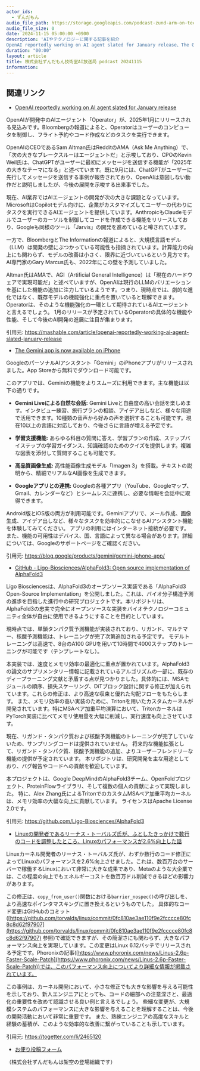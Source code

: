 ```yaml
---
actor_ids:
  - ずんだもん
audio_file_path: https://storage.googleapis.com/podcast-zund-arm-on-tech/audio/株式会社ずんだもん技術室AI放送局_podcast_20241115.mp3
audio_file_size: 0
date: 2024-11-15 05:00:00 +0900
description: 'AIやテクノロジーに関する記事を紹介  
OpenAI reportedly working on AI agent slated for January release、The Gemini app is now available on iPhone、GitHub - Ligo-Biosciences/AlphaFold3: Open source implementation of AlphaFold3、Linuxの開発者であるリーナス・トーバルズ氏が、ふとしたきっかけで数行のコードを調整したところ、Linuxのパフォーマンスが2.6%向上した話'
duration: "00:00"
layout: article
title: 株式会社ずんだもん技術室AI放送局 podcast 20241115
information: 
---
```


## 関連リンク


- [OpenAI reportedly working on AI agent slated for January release](https://mashable.com/article/openai-reportedly-working-ai-agent-slated-january-release)  



OpenAIが開発中のAIエージェント「Operator」が、2025年1月にリリースされる見込みです。Bloombergの報道によると、Operatorはユーザーのコンピュータを制御し、フライト予約やコード作成などのタスクを実行できます。

OpenAIのCEOであるSam Altman氏はRedditのAMA（Ask Me Anything）で、「次の大きなブレークスルーはエージェントだ」と示唆しており、CPOのKevin Weil氏は、ChatGPTがユーザーに最初にメッセージを送信する機能が「2025年の大きなテーマになる」と述べています。既に9月には、ChatGPTがユーザーに先行してメッセージを送信する事例が報告されており、OpenAIは意図しない動作だと説明しましたが、今後の展開を示唆する出来事でした。

現在、AI業界ではAIエージェントの開発が次の大きな課題となっています。MicrosoftはCopilotモデル向けに、企業がカスタマイズしてユーザーの代わりにタスクを実行できるAIエージェントを提供しています。AnthropicもClaudeモデルでユーザーのカーソルを制御してコードを作成できる機能をリリースしており、Googleも同様のツール「Jarvis」の開発を進めていると噂されています。

一方で、BloombergとThe Informationの報道によると、大規模言語モデル（LLM）は開発の壁にぶつかっている可能性も指摘されています。計算能力の向上にも関わらず、モデルの改善は小さく、限界に近づいているという見方です。AI専門家のGary Marcus氏も、2022年にこの壁を予測していました。

Altman氏はAMAで、AGI（Artificial General Intelligence）は「現在のハードウェアで実現可能だ」と述べていますが、OpenAIは現行のLLMのバリエーションを基にした機能の追加に注力しているようです。つまり、現時点では、劇的な進化ではなく、既存モデルの機能強化に重点を置いていると理解できます。  Operatorは、そのような機能強化の一環として期待されているAIエージェントと言えるでしょう。  1月のリリースが予定されているOperatorの具体的な機能や性能、そして今後のAI開発の進展に注目が集まります。


引用元: https://mashable.com/article/openai-reportedly-working-ai-agent-slated-january-release


- [The Gemini app is now available on iPhone](https://blog.google/products/gemini/gemini-iphone-app/)  



GoogleのパーソナルAIアシスタント「Gemini」のiPhoneアプリがリリースされました。App Storeから無料でダウンロード可能です。

このアプリでは、Geminiの機能をよりスムーズに利用できます。主な機能は以下の通りです。

* **Gemini Liveによる自然な会話:**  Gemini Liveと自由度の高い会話を楽しめます。インタビュー練習、旅行プランの相談、アイデア出しなど、様々な用途で活用できます。10種類の音声から好みの声を選択することも可能です。現在10以上の言語に対応しており、今後さらに言語が増える予定です。

* **学習支援機能:**  あらゆる科目の質問に答え、学習プランの作成、ステップバイステップの学習ガイダンス、知識確認のためのクイズを提供します。複雑な図表を添付して質問することも可能です。

* **高品質画像生成:**  高性能画像生成モデル「Imagen 3」を搭載。テキストの説明から、精細でリアルなAI画像を生成できます。

* **Googleアプリとの連携:**  Googleの各種アプリ（YouTube、Googleマップ、Gmail、カレンダーなど）とシームレスに連携し、必要な情報を会話中に取得できます。

Android版とiOS版の両方が利用可能です。Geminiアプリで、メール作成、画像生成、アイデア出しなど、様々なタスクを効率的にこなせるAIアシスタント機能を体験してみてください。  アプリの利用にはインターネット接続が必要です。また、機能の可用性はデバイス、国、言語によって異なる場合があります。詳細については、Googleのサポートページをご確認ください。


引用元: https://blog.google/products/gemini/gemini-iphone-app/


- [GitHub - Ligo-Biosciences/AlphaFold3: Open source implementation of AlphaFold3](https://github.com/Ligo-Biosciences/AlphaFold3)  



Ligo Biosciencesは、AlphaFold3のオープンソース実装である「AlphaFold3 Open-Source Implementation」を公開しました。これは、バイオ分子構造予測の進歩を目指した進行中の研究プロジェクトです。本リポジトリは、AlphaFold3の忠実で完全にオープンソースな実装をバイオテクノロジーコミュニティ全体が自由に使用できるようにすることを目的としています。

現時点では、単鎖タンパク質予測機能が実装されており、リガンド、マルチマー、核酸予測機能は、トレーニングが完了次第追加される予定です。  モデルトレーニングは高速で、8台のA100 GPUを用いて10時間で4000ステップのトレーニングが可能です（テンプレートなし）。

本実装では、速度とメモリ効率の最適化に重点が置かれています。AlphaFold3の論文のサプリメンタリー情報に記載されているアルゴリズムの一部に、既存のディープラーニング文献と矛盾する点が見つかりました。具体的には、MSAモジュールの順序、損失スケーリング、DiTブロック設計に関する修正が加えられています。これらの修正は、より高速な収束と優れた勾配フローをもたらします。  また、メモリ効率の高い実装のために、Tritonを用いたカスタムカーネルが開発されています。特にMSAペア加重平均演算において、TritonカーネルはPyTorch実装に比べてメモリ使用量を大幅に削減し、実行速度も向上させています。

現在、リガンド・タンパク質および核酸予測機能のトレーニングが完了していないため、サンプリングコードは提供されていません。  将来的な機能拡張として、リガンド・タンパク質、核酸予測機能の追加、よりユーザーフレンドリーな機能の提供が予定されています。  本リポジトリは、研究開発を主な用途としており、バグ報告やコードへの貢献を歓迎しています。


本プロジェクトは、Google DeepMindのAlphaFold3チーム、OpenFoldプロジェクト、ProteinFlowライブラリ、そして複数の個人の貢献によって実現しました。  特に、Alex Zhang氏によるTritonでのカスタムMSAペア加重平均カーネルは、メモリ効率の大幅な向上に貢献しています。  ライセンスはApache License 2.0です。


引用元: https://github.com/Ligo-Biosciences/AlphaFold3


- [Linuxの開発者であるリーナス・トーバルズ氏が、ふとしたきっかけで数行のコードを調整したところ、Linuxのパフォーマンスが2.6%向上した話](https://togetter.com/li/2465120)  



Linuxカーネル開発者のリーナス・トーバルズ氏が、わずか数行のコード修正によってLinuxのパフォーマンスを2.6%向上させました。これは、数百万台のサーバーで稼働するLinuxにおいて非常に大きな成果であり、Metaのような大企業では、この程度の向上でもエネルギーコストを数百万ドル削減できるほどの影響力があります。

この修正は、`copy_from_user()`関数における`barrier_nospec()`の呼び出しを、より高速なポインタマスキングに置き換えるというものでした。  具体的なコード変更はGitHubのコミット([https://github.com/torvalds/linux/commit/0fc810ae3ae110f9e2fcccce80fc8c8d62f97907](https://github.com/torvalds/linux/commit/0fc810ae3ae110f9e2fcccce80fc8c8d62f97907)  参照)で確認できますが、その簡潔さにも関わらず、大きなパフォーマンス向上を実現しています。この変更はLinux 6.12パッチでリリースされる予定です。Phoronixの記事([https://www.phoronix.com/news/Linus-2.6p-Faster-Scale-Patch](https://www.phoronix.com/news/Linus-2.6p-Faster-Scale-Patch))では、このパフォーマンス向上についてより詳細な情報が掲載されています。

この事例は、カーネル開発において、小さな修正でも大きな影響を与える可能性を示しており、新人エンジニアにとっても、コードの細部への注意深さと、最適化の重要性を改めて認識させる良い例と言えるでしょう。  些細な変更が、大規模システムのパフォーマンスに大きな影響を与えることを理解することは、今後の開発活動において非常に重要です。  また、熟練エンジニアの高度なスキルと経験の蓄積が、このような効率的な改善に繋がっていることも示しています。


引用元: https://togetter.com/li/2465120



- [お便り投稿フォーム](https://forms.gle/ffg4JTfqdiqK62qf9)

（株式会社ずんだもんは架空の登場組織です）
